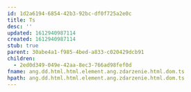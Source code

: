 ```yaml
---
id: 1d2a6194-6854-42b3-92bc-df0f725a2e0c
title: Ts
desc: ''
updated: 1612940987114
created: 1612940987114
stub: true
parent: 30abe4a1-f985-4bed-a833-c020429dcb91
children:
  - 2ed0d349-049e-42aa-8ec3-766ad98fef0d
fname: ang.dd.html.html.element.ang.zdarzenie.html.dom.ts
hpath: ang.dd.html.html.element.ang.zdarzenie.html.dom.ts
---
```



